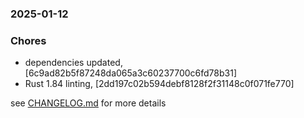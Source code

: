 ### 2025-01-12

### Chores
+ dependencies updated, [6c9ad82b5f87248da065a3c60237700c6fd78b31]
+ Rust 1.84 linting, [2dd197c02b594debf8128f2f31148c0f071fe770]

see <a href='https://github.com/mrjackwills/mealpedant_backup_pi/blob/main/CHANGELOG.md'>CHANGELOG.md</a> for more details
